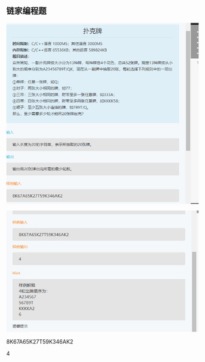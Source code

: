 ## 链家编程题

![微信图片_20180818200405](assets/微信图片_20180818200405.png)

![微信图片_20180818200413](assets/微信图片_20180818200413.png)



8K67A65K27T59K346AK2

4